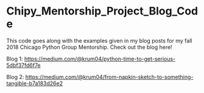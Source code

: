 # Chipy_Mentorship_Project_Blog_Code
This code goes along with the examples given in my blog posts for my fall 2018 Chicago Python Group Mentorship.
Check out the blog here!

Blog 1: https://medium.com/@krum04/python-time-to-get-serious-5dbf37fd6f7e

Blog 2: https://medium.com/@krum04/from-napkin-sketch-to-something-tangible-b7a183d26e2


